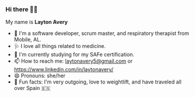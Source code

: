 ### Hi there 👋🏽 <br>
<p> My name is <strong>Layton Avery</strong></p>

- 🔭 I'm a software developer, scrum master, and respiratory therapist from Mobile, AL.
- 🩺 I love all things related to medicine. 
- 🌱 I'm currently studying for my SAFe certification.
- 📫 How to reach me: laytonavery5@gmail.com or https://www.linkedin.com/in/laytonavery/
- 😄 Pronouns: she/her
- 💫 Fun facts: I'm very outgoing, love to weightlift, and have traveled all over Spain :es:
